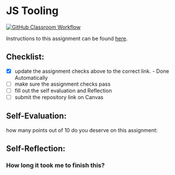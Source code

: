 JS Tooling
===================================
[![GitHub Classroom Workflow](https://github.com/alexspurlock25/tooling-lab-spurloag/actions/workflows/classroom.yml/badge.svg)](https://github.com/alexspurlock25/tooling-lab-spurloag/actions/workflows/classroom.yml)

Instructions to this assignment can be found [here](https://reedws.github.io/IT3049C/coursework/labs/tooling/).

## Checklist:
- [x] update the assignment checks above to the correct link. - Done Automatically
- [ ] make sure the assignment checks pass
- [ ] fill out the self evaluation and Reflection
- [ ] submit the repository link on Canvas

## Self-Evaluation: 
how many points out of 10 do you deserve on this assignment: 

## Self-Reflection:


### How long it took me to finish this?
